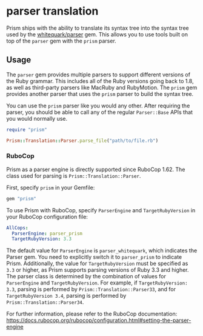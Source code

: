 # parser translation

Prism ships with the ability to translate its syntax tree into the syntax tree used by the [whitequark/parser](https://github.com/whitequark/parser) gem. This allows you to use tools built on top of the `parser` gem with the `prism` parser.

## Usage

The `parser` gem provides multiple parsers to support different versions of the Ruby grammar. This includes all of the Ruby versions going back to 1.8, as well as third-party parsers like MacRuby and RubyMotion. The `prism` gem provides another parser that uses the `prism` parser to build the syntax tree.

You can use the `prism` parser like you would any other. After requiring the parser, you should be able to call any of the regular `Parser::Base` APIs that you would normally use.

```ruby
require "prism"

Prism::Translation::Parser.parse_file("path/to/file.rb")
```

### RuboCop

Prism as a parser engine is directly supported since RuboCop 1.62. The class used for parsing is `Prism::Translation::Parser`.

First, specify `prism` in your Gemfile:

```ruby
gem "prism"
```

To use Prism with RuboCop, specify `ParserEngine` and `TargetRubyVersion` in your RuboCop configuration file:

```yaml
AllCops:
  ParserEngine: parser_prism
  TargetRubyVersion: 3.3
```

The default value for `ParserEngine` is `parser_whitequark`, which indicates the Parser gem. You need to explicitly switch it to `parser_prism` to indicate Prism. Additionally, the value for `TargetRubyVersion` must be specified as `3.3` or higher, as Prism supports parsing versions of Ruby 3.3 and higher.
The parser class is determined by the combination of values for `ParserEngine` and `TargetRubyVersion`. For example, if `TargetRubyVersion: 3.3`, parsing is performed by `Prism::Translation::Parser33`, and for `TargetRubyVersion 3.4`, parsing is performed by `Prism::Translation::Parser34`.

For further information, please refer to the RuboCop documentation:
https://docs.rubocop.org/rubocop/configuration.html#setting-the-parser-engine
